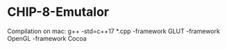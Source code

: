 # CHIP-8-Emutalor
Compilation on mac: g++ -std=c++17 *.cpp -framework GLUT -framework OpenGL -framework Cocoa
